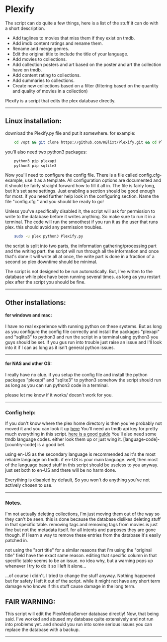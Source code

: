# Plexify

The script can do quite a few things, here is a list of the stuff it can do with a short description.

- Add taglines to movies that miss them if they exist on tmdb. 
- Add imdb content ratings and rename them.
- Rename and merge genres.
- Edit the original title to include the title of your language.
- Add movies to collections.
- Add collection posters and art based on the poster and art the collection have on tmdb.
- Add content rating to collections.
- Add summaries to collections.
- Create new collections based on a filter (filtering based on the quantity and quality of movies in a collection)



Plexify is a script that edits the plex database directly.


----------
## Linux installation:

download the Plexify.py file and put it somewhere. for example:
```sh
    cd /opt && git clone https://github.com/KBlixt/Plexify.git && cd Plexify
```

you'll also need two python3 packages:
```sh
    python3 pip plexapi
    python3 pip sqlite3
```

Now you'll need to configure the config file. There is a file called config.cfg-example, use it as a template.
All configuration options are documented and it should be fairly straight forward how to fill it all in.
The file is fairly long, but it's set sane settings. Just enabling a section should be good enough for most.
if you need further help look in the configuring section. Name the file "config.cfg " and you should be ready to go!

Unless you've specifically disabled it, the script will ask for permission to write to the database
before it writes anything. So make sure to run it in a terminal.
The code will run the smoothest if you run it as the user that runs plex. this should avoid any permission troubles.
```sh
    sudo -u plex python3 Plexify.py
```

the script is split into two parts, the information gathering/processing part and the writing part. the script will run through
all the information and once that's done it will write all at once, the write part is done in a fraction of a second so plex 
downtime should be minimal. 

The script is not designed to be run automatically. But, I've writen to the database while plex have been running
several times. as long as you restart plex after the script you should be fine.

----------

## Other installations:

#### for windows and mac:

I have no real experience with running python on these systems. But as long as you configure the config file correctly
and install the packages "plexapi" and "sqlite3" to python3 and run the script in a terminal using python3 you guys
should be set. if you gus run into trouble just raise an issue and I'll look into it if I can as long as it isn't
general python issues.

----------

#### for NAS and other OS:

I really have no clue. if you setup the config file and install the python packages "plexapi" and "sqlite3" to python3
somehow the script should run as long as you can run python3 code in a terminal.

please let me know if it works/ doesn't work for you.

----------

### Config help:

If you don't know where the plex home directory is then you've probably not moved it and you can look it up [here](https://support.plex.tv/articles/202915258-where-is-the-plex-media-server-data-directory-located/)
You'll need an tmdb api key for pretty much everything in this script. [here is a good guide](https://developers.themoviedb.org/3/getting-started/introduction)
You'll also need some tmdb language codes. either look them up or just wing it. [language-code]-[country-code] is a good bet.


using en-US as the secondary language is recommended as it's the most reliable language on tmdb. if en-US is your main
language. well, then most of the language based stuff in this script should be useless to you anyway. just set both to
en-US and there will be no harm done.

Everything is disabled by default, So you won't do anything you've not actively chosen to use.

----------
### Notes.

I'm not actually deleting collections, I'm just moving them out of the way so they can't be seen. this is done because the 
database dislikes deleting stuff in that specific table. removing tags and removing tags from movies is just fine but not 
the metadata itself. for all intents and purposes they are gone though. if I learn a way to remove these entries from the 
database it's easily patched in.

not using the "sort title" for a similar reasons that i'm using the "original title" field have the exact same reason. editing 
that specific column in that specific table seems to be an issue. no idea why, but a warning pops up whenever I try to do it so 
I left it alone... 

...of course i didn't. I tried to change the stuff anyway. Nothing happened but for safety I left it out of the script. while it
might not have any short term damage who knows if this stuff cause damage in the long term.

## FAIR WARNING:

This script will edit the PlexMediaServer database directly! Now, that being said. I've worked and abused my database quite
extensively and not run into problems yet. and should you run into some serious issues you can replace the database
with a backup.

----------
